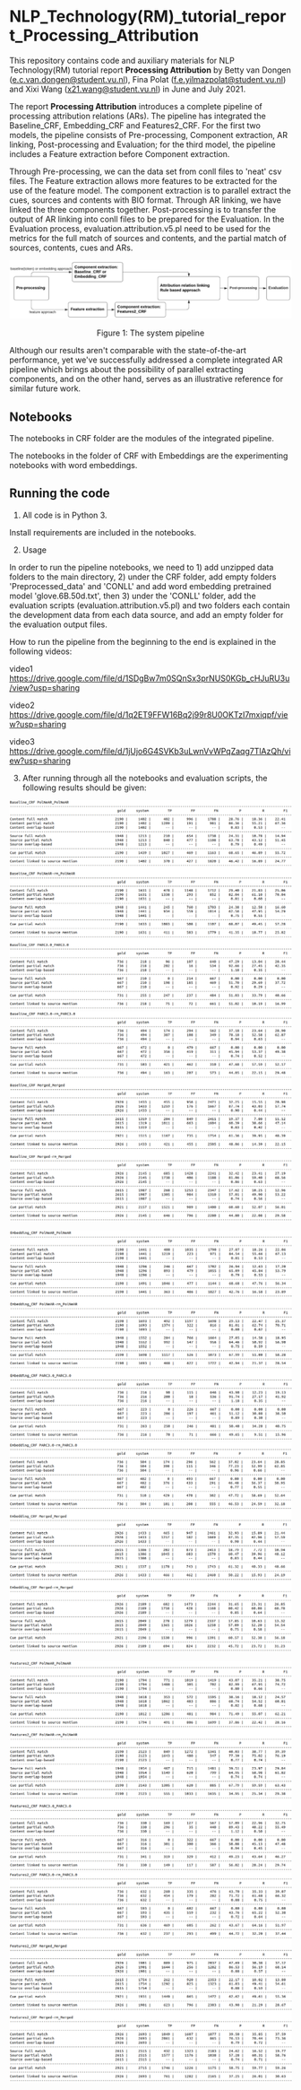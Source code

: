# NLP_Technology(RM)_tutorial_report_Processing_Attribution

This repository contains code and auxiliary materials for NLP Technology(RM) tutorial report **Processing Attribution** by Betty van Dongen (e.c.van.dongen@student.vu.nl), Fina Polat (f.e.yilmazpolat@student.vu.nl) and Xixi Wang (x21.wang@student.vu.nl) in June and July 2021.

The report **Processing Attribution** introduces a complete pipeline of processing attribution relations (ARs). The pipeline has integrated the Baseline_CRF,  Embedding_CRF and Features2_CRF. For the first two models, the pipeline consists of Pre-processing, Component extraction, AR linking, Post-processing and Evaluation; for the third model, the pipeline includes a Feature extraction before Component extraction.

Through Pre-processing, we can the data set from conll files to 'neat' csv files. The Feature extraction allows more features to be extracted for the use of the feature model. The component extraction is to parallel extract the cues, sources and contents with BIO format. Through AR linking, we have linked the three components together. Post-processing is to transfer the output of AR linking into conll files to be prepared for the Evaluation. In the Evaluation process, evaluation.attribution.v5.pl need to be used for the metrics for the full match of sources and contents, and the partial match of sources, contents, cues and ARs.

<img src = "images/pipeline_NLPtutorial_V1.png">
</p>
<p align = "center">
Figure 1: The system pipeline
</p>

Although our results aren't comparable with the state-of-the-art performance, yet we've successfully addressed a complete integrated AR pipeline which brings about the possibility of parallel extracting components, and on the other hand, serves as an illustrative reference for similar future work.

## Notebooks

The notebooks in CRF folder are the modules of the integrated pipeline.

The notebooks in the folder of CRF with Embeddings are the experimenting notebooks with word embeddings.

## Running the code

1. All code is in Python 3.

Install requirements are included in the notebooks.

2. Usage

In order to run the pipeline notebooks, we need to 1) add unzipped data folders to the main directory, 2) under the CRF folder, add empty folders 'Preprocessed_data' and 'CONLL' and add word embedding pretrained model 'glove.6B.50d.txt', then 3) under the 'CONLL' folder, add the evaluation scripts (evaluation.attribution.v5.pl) and two folders each contain the development data from each data source, and add an empty folder for the evaluation output files.

How to run the pipeline from the beginning to the end is explained in the following videos:

video1 https://drive.google.com/file/d/1SDgBw7m0SQnSx3prNUS0KGb_cHJuRU3u/view?usp=sharing

video2 https://drive.google.com/file/d/1q2ET9FFW16Bq2j99r8U0OKTzI7mxiqpf/view?usp=sharing

video3 https://drive.google.com/file/d/1jUjo6G4SVKb3uLwnVvWPqZaqg7TlAzQh/view?usp=sharing

3. After running through all the notebooks and evaluation scripts, the following results should be given:

![](images/Baseline_1_3.png)
![](images/Baseline_4_6.png)




![](images/Embedding_1_3.png)
![](images/Embedding_4_6.png)




![](images/Features2_1_3.png)
![](images/Features2_4_6.png)


